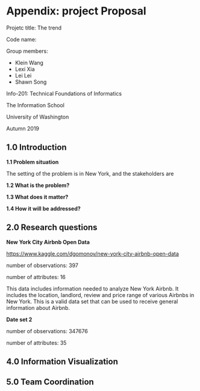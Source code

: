 # Appendix: project Proposal
Projetc title: The trend

Code name:

Group members:
* Klein Wang
* Lexi Xia
* Lei Lei
* Shawn Song

Info-201: Technical Foundations of Informatics

The Information School

University of Washington

Autumn 2019

## 1.0 Introduction

**1.1 Problem situation**

The setting of the problem is in New York, and the stakeholders are  

**1.2 What is the problem?**

**1.3 What does it matter?**


**1.4 How it will be addressed?**

## 2.0 Research questions

**New York City Airbnb Open Data**


https://www.kaggle.com/dgomonov/new-york-city-airbnb-open-data

number of observations: 397

number of attributes: 16

This data includes information needed to analyze New York Airbnb. It includes the location, landlord, review and price range  of various Airbnbs in New York. This is a valid data set that can be used to receive general information about Airbnb.

**Date set 2**

number of observations: 347676

number of attributes: 35







## 4.0 Information Visualization


## 5.0 Team Coordination
